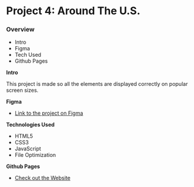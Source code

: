 # Project 4: Around The U.S.

### Overview

- Intro
- Figma
- Tech Used
- Github Pages

**Intro**

This project is made so all the elements are displayed correctly on popular screen sizes.

**Figma**

- [Link to the project on Figma](https://www.figma.com/file/ii4xxsJ0ghevUOcssTlHZv/Sprint-3%3A-Around-the-US?node-id=0%3A1)

**Technologies Used**

- HTML5
- CSS3
- JavaScript
- File Optimization

**Github Pages**

- [Check out the Website](https://mcdevs365.github.io/se_project_aroundtheus/)
